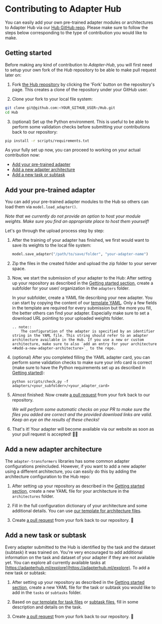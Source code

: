 # Contributing to Adapter Hub

You can easily add your own pre-trained adapter modules or architectures to Adapter Hub via our [Hub GitHub repo](https://github.com/adapter-hub/hub). Please make sure to follow the steps below corresponding to the type of contribution you would like to make.

## Getting started

Before making any kind of contribution to _Adapter-Hub_, you will first need to setup your own fork of the _Hub_ repository to be able to make pull request later on:

1. Fork [the Hub repository](https://github.com/adapter-hub/hub) by clicking the 'Fork' button on the repository's page. This creates a clone of the repository under your GitHub user.

2. Clone your fork to your local file system:
```bash
git clone git@github.com:<YOUR_GITHUB_USER>/Hub.git
cd Hub
```

3. (optional) Set up the Python environment. This is useful to be able to perform some validation checks before submitting your contributions back to our repository:

```bash
pip install -r scripts/requirements.txt
```

As your fully set up now, you can proceed to working on your actual contribution now:

- [Add your pre-trained adapter](#add-your-pre-trained-adapter)
- [Add a new adapter architecture](#add-a-new-adapter-architecture)
- [Add a new task or subtask](#add-a-new-task-or-subtask)

## Add your pre-trained adapter

You can add your pre-trained adapter modules to the Hub so others can load them via `model.load_adapter()`.

_Note that we currently do not provide an option to host your module weights. Make sure you find an appropriate place to host them yourself!_

Let's go through the upload process step by step:

1. After the training of your adapter has finished, we first would want to save its weights to the local file system:
    ```python
    model.save_adapter("/path/to/save/folder", "your-adapter-name")
    ```

2. Zip the files in the created folder and upload the zip folder to your server space.

3. Now, we start the submission of your adapter to the Hub: After setting up your repository as described in the [Getting started section](#getting-started), create a subfolder for your user/ organization in the `adapters` folder.

    In your subfolder, create a YAML file describing your new adapter. You can start by copying the content of our [template YAML](https://github.com/adapter-hub/hub/blob/master/TEMPLATES/adapter.template.yaml). Only a few fields in the template are required for every submission but the more you fill, the better others can find your adapter. Especially make sure to set a download URL pointing to your uploaded weights folder.

    ```eval_rst
    .. note::
        The configuration of the adapter is specified by an identifier string in the YAML file. This string should refer to an adapter architecture available in the Hub. If you use a new or custom architecture, make sure to also `add an entry for your architecture <#add-a-new-adapter-architecture>`_ to the repo. 
    ```

4. (optional) After you completed filling the YAML adapter card, you can perform some validation checks to make sure your info card is correct (make sure to have the Python requirements set up as described in [Getting started](#getting-started)):

    ```
    python scripts/check.py -f adapters/<your_subfolder>/<your_adapter_card>
    ```

4. Almost finished: Now create [a pull request](https://github.com/Adapter-Hub/Hub/pulls) from your fork back to our repository.

    _We will perform some automatic checks on your PR to make sure the files you added are correct and the provided download links are valid. Keep an eye on the results of these checks!_

5. That's it! Your adapter will become available via our website as soon as your pull request is accepted! 🎉🚀


## Add a new adapter architecture

The `adapter-transformers` libraries has some common adapter configurations preincluded. However, if you want to add a new adapter using a different architecture, you can easily do this by adding the architecture configuration to the Hub repo:

1. After setting up your repository as described in the [Getting started section](#getting-started), create a new YAML file for your architecture in the `architectures` folder.

2. Fill in the full configuration dictionary of your architecture and some additional details. You can use [our template for architecture files](https://github.com/adapter-hub/hub/blob/master/TEMPLATES/adapter.template.yaml).

3. Create [a pull request](https://github.com/Adapter-Hub/Hub/pulls) from your fork back to our repository. 🚀


## Add a new task or subtask

Every adapter submitted to the Hub is identified by the task and the dataset (subtask) it was trained on. You're very encouraged to add additional information on the task and dataset of your adapter if they are not available yet. You can explore all currently available tasks at [https://adapterhub.ml/explore](https://adapterhub.ml/explore). To add a new task or subtask:

1. After setting up your repository as described in the [Getting started section](#getting-started), create a new YAML file for the task or subtask you would like to add in the `tasks` or `subtasks` folder.

2. Based on [our template for task files](https://github.com/adapter-hub/hub/blob/master/TEMPLATES/task.template.yaml) or [subtask files](https://github.com/adapter-hub/hub/blob/master/TEMPLATES/task.template.yaml), fill in some description and details on the task.

3. Create [a pull request](https://github.com/Adapter-Hub/Hub/pulls) from your fork back to our repository. 🚀

